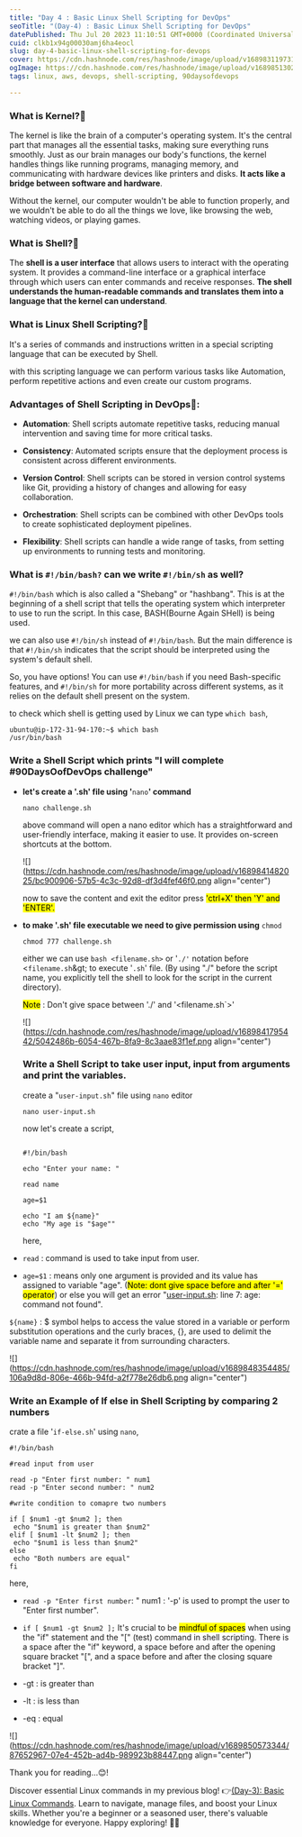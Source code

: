 ```yaml
---
title: "Day 4 : Basic Linux Shell Scripting for DevOps"
seoTitle: "(Day-4) : Basic Linux Shell Scripting for DevOps"
datePublished: Thu Jul 20 2023 11:10:51 GMT+0000 (Coordinated Universal Time)
cuid: clkb1x94g00030amj6ha4eocl
slug: day-4-basic-linux-shell-scripting-for-devops
cover: https://cdn.hashnode.com/res/hashnode/image/upload/v1689831197319/15e544d1-fc92-4d3f-b03a-26c5da46e34f.jpeg
ogImage: https://cdn.hashnode.com/res/hashnode/image/upload/v1689851302984/48f56085-9b61-4c31-bb66-28a23d3fb0d3.jpeg
tags: linux, aws, devops, shell-scripting, 90daysofdevops

---
```


### What is Kernel?🧠

The kernel is like the brain of a computer's operating system. It's the central part that manages all the essential tasks, making sure everything runs smoothly. Just as our brain manages our body's functions, the kernel handles things like running programs, managing memory, and communicating with hardware devices like printers and disks. **It acts like a bridge between software and hardware**.

Without the kernel, our computer wouldn't be able to function properly, and we wouldn't be able to do all the things we love, like browsing the web, watching videos, or playing games.

### What is Shell?🐚

The **shell is a user interface** that allows users to interact with the operating system. It provides a command-line interface or a graphical interface through which users can enter commands and receive responses. **The shell understands the human-readable commands and translates them into a language that the kernel can understand**.

### What is Linux Shell Scripting?📜

It's a series of commands and instructions written in a special scripting language that can be executed by Shell.

with this scripting language we can perform various tasks like Automation, perform repetitive actions and even create our custom programs.

### Advantages of Shell Scripting in DevOps🌟:

* **Automation**: Shell scripts automate repetitive tasks, reducing manual intervention and saving time for more critical tasks.
    
* **Consistency**: Automated scripts ensure that the deployment process is consistent across different environments.
    
* **Version Control**: Shell scripts can be stored in version control systems like Git, providing a history of changes and allowing for easy collaboration.
    
* **Orchestration**: Shell scripts can be combined with other DevOps tools to create sophisticated deployment pipelines.
    
* **Flexibility**: Shell scripts can handle a wide range of tasks, from setting up environments to running tests and monitoring.
    

### What is `#!/bin/bash?` can we write `#!/bin/sh` as well?

`#!/bin/bash` which is also called a "Shebang" or "hashbang". This is at the beginning of a shell script that tells the operating system which interpreter to use to run the script. In this case, BASH(Bourne Again SHell) is being used.

we can also use `#!/bin/sh` instead of `#!/bin/bash`. But the main difference is that `#!/bin/sh` indicates that the script should be interpreted using the system's default shell.

So, you have options! You can use `#!/bin/bash` if you need Bash-specific features, and `#!/bin/sh` for more portability across different systems, as it relies on the default shell present on the system.

to check which shell is getting used by Linux we can type `which bash`,

```plaintext
ubuntu@ip-172-31-94-170:~$ which bash
/usr/bin/bash
```

### Write a Shell Script which prints "I will complete #90DaysOofDevOps challenge"

* **let's create a '.sh' file using '**`nano`**' command**
    
    ```plaintext
    nano challenge.sh
    ```
    
    above command will open a nano editor which has a straightforward and user-friendly interface, making it easier to use. It provides on-screen shortcuts at the bottom.
    
    ![](https://cdn.hashnode.com/res/hashnode/image/upload/v1689841482025/bc900906-57b5-4c3c-92d8-df3d4fef46f0.png align="center")
    
    now to save the content and exit the editor press <mark>'ctrl+X' then 'Y' and 'ENTER'.</mark>
    
* **to make '.sh' file executable we need to give permission using** `chmod`
    
    ```plaintext
    chmod 777 challenge.sh
    ```
    
    either we can use `bash <filename.sh>` or '`./'` notation before &lt;`filename.sh`\&gt; to execute '`.sh`' file. (By using "./" before the script name, you explicitly tell the shell to look for the script in the current directory).
    
    <mark>Note</mark> : Don't give space between './' and '&lt;filename.sh\`&gt;'
    
    ![](https://cdn.hashnode.com/res/hashnode/image/upload/v1689841795442/5042486b-6054-467b-8fa9-8c3aae83f1ef.png align="center")
    
    ### Write a Shell Script to take user input, input from arguments and print the variables.
    
    create a "`user-input.sh`" file using `nano` editor
    
    ```plaintext
    nano user-input.sh
    ```
    
    now let's create a script,
    
    ```plaintext
                                                                                
    #!/bin/bash
    
    echo "Enter your name: "
    
    read name
    
    age=$1
    
    echo "I am ${name}"
    echo "My age is "$age""
    ```
    
    here,
    
* `read` : command is used to take input from user.
    
* `age=$1` : means only one argument is provided and its value has assigned to variable "age". (<mark>Note: dont give space before and after '=' operator</mark>) or else you will get an error "[user-input.sh](http://user-input.sh): line 7: age: command not found".
    

`${name}` : $ symbol helps to access the value stored in a variable or perform substitution operations and the curly braces, {}, are used to delimit the variable name and separate it from surrounding characters.

![](https://cdn.hashnode.com/res/hashnode/image/upload/v1689848354485/106a9d8d-806e-466b-94fd-a2f778e26db6.png align="center")

### Write an Example of If else in Shell Scripting by comparing 2 numbers

crate a file '`if-else.sh`' using `nano`,

```plaintext
#!/bin/bash

#read input from user

read -p "Enter first number: " num1
read -p "Enter second number: " num2

#write condition to comapre two numbers

if [ $num1 -gt $num2 ]; then
 echo "$num1 is greater than $num2"
elif [ $num1 -lt $num2 ]; then
 echo "$num1 is less than $num2"
else
 echo "Both numbers are equal"
fi
```

here,

* `read -p "Enter first number`: " num1 : '-p' is used to prompt the user to "Enter first number".
    
* `if [ $num1 -gt $num2 ];` It's crucial to be <mark>mindful of spaces</mark> when using the "if" statement and the "\[" (test) command in shell scripting. There is a space after the "if" keyword, a space before and after the opening square bracket "\[", and a space before and after the closing square bracket "\]".
    
* \-gt : is greater than
    
* \-lt : is less than
    
* \-eq : equal
    

![](https://cdn.hashnode.com/res/hashnode/image/upload/v1689850573344/87652967-07e4-452b-ad4b-989923b88447.png align="center")

Thank you for reading...😊!

Discover essential Linux commands in my previous blog! 👉[(Day-3): Basic Linux Commands](https://hashnode.com/post/clk8g51s9000h0amo4l8adyny). Learn to navigate, manage files, and boost your Linux skills. Whether you're a beginner or a seasoned user, there's valuable knowledge for everyone. Happy exploring! 🐧🚀